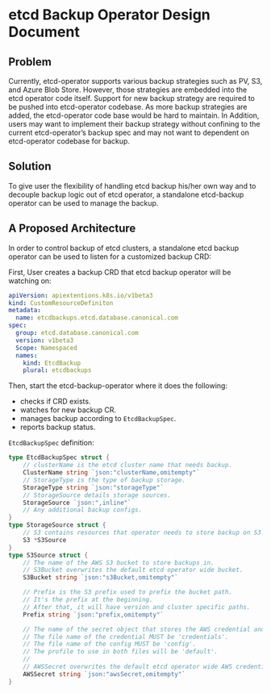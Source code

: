 # etcd Backup Operator Design Document

## Problem

Currently, etcd-operator supports various backup strategies such as PV, S3, and Azure Blob Store. However, those strategies are embedded into the etcd operator code itself. Support for new backup strategy are required to be pushed into etcd-operator codebase. As more backup strategies are added, the etcd-operator code base would be hard to maintain. In Addition, users may want to implement their backup strategy without confining to the current etcd-operator’s backup spec and may not want to dependent on etcd-operator codebase for backup.

## Solution

To give user the flexibility of handling etcd backup his/her own way and to decouple backup logic out of etcd operator, a standalone etcd-backup operator can be used to manage the backup.

## A Proposed Architecture

In order to control backup of etcd clusters, a standalone etcd backup operator can be used to listen for a customized backup CRD:

First, User creates a backup CRD that etcd backup operator will be watching on:

```yaml
apiVersion: apiextentions.k8s.io/v1beta3
kind: CustomResourceDefiniton
metadata:
  name: etcdbackups.etcd.database.canonical.com
spec:
  group: etcd.database.canonical.com
  version: v1beta3
  Scope: Namespaced
  names:
    kind: EtcdBackup
    plural: etcdbackups
```

Then, start the etcd-backup-operator where it does the following:

* checks if CRD exists.
* watches for new backup CR.
* manages backup according to `EtcdBackupSpec`.
* reports backup status.

`EtcdBackupSpec` definition:

```go
type EtcdBackupSpec struct {
    // clusterName is the etcd cluster name that needs backup.
    ClusterName string `json:"clusterName,omitempty"`
    // StorageType is the type of backup storage.
    StorageType string `json:"storageType"`
    // StorageSource details storage sources.
    StorageSource `json:",inline"`
    // Any additional backup configs.
}
type StorageSource struct {
    // S3 contains resources that operator needs to store backup on S3.
    S3 *S3Source
}
type S3Source struct {
	// The name of the AWS S3 bucket to store backups in.
	// S3Bucket overwrites the default etcd operator wide bucket.
	S3Bucket string `json:"s3Bucket,omitempty"`

	// Prefix is the S3 prefix used to prefix the bucket path.
	// It's the prefix at the beginning.
	// After that, it will have version and cluster specific paths.
	Prefix string `json:"prefix,omitempty"`

	// The name of the secret object that stores the AWS credential and config files.
	// The file name of the credential MUST be 'credentials'.
	// The file name of the config MUST be 'config'.
	// The profile to use in both files will be 'default'.
	//
	// AWSSecret overwrites the default etcd operator wide AWS credential and config.
	AWSSecret string `json:"awsSecret,omitempty"`
}
```

